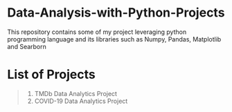 # Data-Analysis-with-Python-Projects
This repository contains some of my project leveraging python programming language and its libraries such as Numpy, Pandas, Matplotlib and Searborn
# List of Projects
> 1. TMDb Data Analytics Project
> 2. COVID-19 Data Analytics Project
